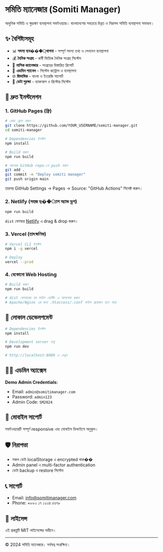 # সমিতি ম্যানেজার (Somiti Manager)

আধুনিক সমিতি ও ক্ষুদ্রঋণ ব্যবস্থাপনা সফটওয়্যার। বাংলাদেশের সবচেয়ে উন্নত ও নিরাপদ সমিতি ব্যবস্থাপনা সমাধান।

## ✨ বৈশিষ্ট্যসমূহ

- 📊 **সদস্য ব্যব���্থাপনা** - সম্পূর্ণ সদস্য তথ্য ও লেনদেন ব্যবস্থাপনা
- 💰 **দৈনিক সংগ্রহ** - কর্মী ভিত্তিক দৈনিক সংগ্রহ সিস্টেম
- 📅 **মাসিক ক্যালেন্ডার** - সংগ্রহের বিস্তারিত রিপোর্ট
- 🔐 **এডমিন প্যানেল** - সিস্টেম কন্ট্রোল ও ব্যবস্থাপনা
- 🌐 **দ্বিভাষিক** - বাংলা ও ইংরেজি সাপোর্ট
- 💾 **ডেটা সুরক্ষা** - ব্যাকআপ ও রিস্টোর সিস্টেম

## 🚀 দ্রুত ইনস্টলেশন

### 1. GitHub Pages (ফ্রি)

```bash
# কোড ক্লোন করুন
git clone https://github.com/YOUR_USERNAME/somiti-manager.git
cd somiti-manager

# Dependencies ইনস্টল
npm install

# Build করুন
npm run build

# আপনার GitHub repo-তে push করুন
git add .
git commit -m "Deploy somiti manager"
git push origin main
```

তারপর GitHub Settings → Pages → Source: "GitHub Actions" সিলেক্ট করুন।

### 2. Netlify (সহজ ড্��্যাগ অ্যান্ড ড্রপ)

```bash
npm run build
```

`dist` ফোল্ডার [Netlify](https://netlify.com) এ drag & drop করুন।

### 3. Vercel (তাৎক্ষণিক)

```bash
# Vercel CLI ইনস্টল
npm i -g vercel

# Deploy
vercel --prod
```

### 4. যেকোনো Web Hosting

```bash
# Build করুন
npm run build

# dist ফোল্ডারের সব ফাইল হোস্টিং এ আপলোড করুন
# Apache/Nginx এর জন্য .htaccess/.conf ফাইল প্রয়োজন হতে পারে
```

## 🔧 লোকাল ডেভেলপমেন্ট

```bash
# Dependencies ইনস্টল
npm install

# Development server চালু
npm run dev

# http://localhost:8080 এ দেখুন
```

## 👨‍💼 এডমিন অ্যাক্সেস

**Demo Admin Credentials:**

- Email: `admin@somitimanager.com`
- Password: `admin123`
- Admin Code: `SM2024`

## 📱 মোবাইল সাপোর্ট

সফটওয়্যারটি সম্পূর্ণ responsive এবং মোবাইল ডিভাইসে অনুকূল।

## 🛡️ নিরাপত্তা

- সকল ডেটা localStorage এ encrypted থাক��
- Admin panel এ multi-factor authentication
- ডেটা backup ও restore সিস্টেম

## 📞 সাপোর্ট

- Email: info@somitimanager.com
- Phone: +৮৮০ ১৭ ১২৩৪ ৫৬৭৮

## 📄 লাইসেন্স

এই প্রকল্পটি MIT লাইসেন্সের অধীনে।

---

© 2024 সমিতি ম্যানেজার। সর্বস্বত্ব সংরক্ষিত।
